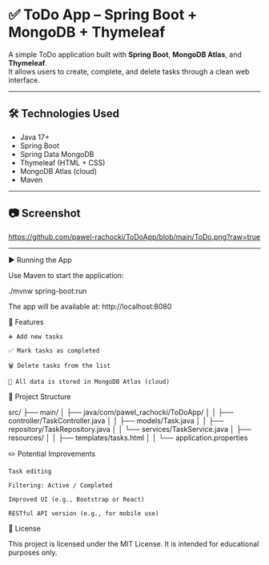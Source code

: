 # ✅ ToDo App – Spring Boot + MongoDB + Thymeleaf

A simple ToDo application built with **Spring Boot**, **MongoDB Atlas**, and **Thymeleaf**.  
It allows users to create, complete, and delete tasks through a clean web interface.

---

## 🛠️ Technologies Used

- Java 17+
- Spring Boot
- Spring Data MongoDB
- Thymeleaf (HTML + CSS)
- MongoDB Atlas (cloud)
- Maven

---

## 📷 Screenshot

https://github.com/pawel-rachocki/ToDoApp/blob/main/ToDo.png?raw=true

---


▶️ Running the App

Use Maven to start the application:

./mvnw spring-boot:run

The app will be available at:
http://localhost:8080

🧩 Features

    ➕ Add new tasks

    ✅ Mark tasks as completed

    🗑️ Delete tasks from the list

    💾 All data is stored in MongoDB Atlas (cloud)

📁 Project Structure

src/
├── main/
│   ├── java/com/pawel_rachocki/ToDoApp/
│   │   ├── controller/TaskController.java
│   │   ├── models/Task.java
│   │   ├── repository/TaskRepository.java
│   │   └── services/TaskService.java
│   ├── resources/
│   │   ├── templates/tasks.html
│   │   └── application.properties

✏️ Potential Improvements

    Task editing

    Filtering: Active / Completed

    Improved UI (e.g., Bootstrap or React)

    RESTful API version (e.g., for mobile use)

📄 License

This project is licensed under the MIT License.
It is intended for educational purposes only.
